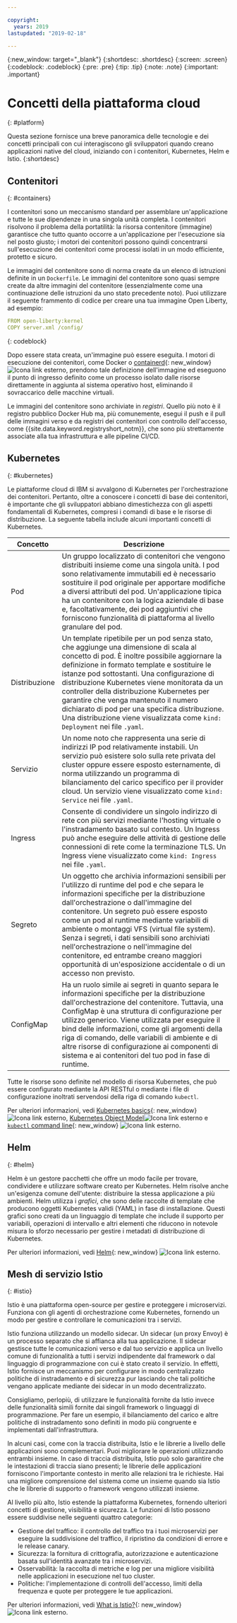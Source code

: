 ```yaml
---

copyright:
  years: 2019
lastupdated: "2019-02-18"

---
```


{:new_window: target="_blank"}
{:shortdesc: .shortdesc}
{:screen: .screen}
{:codeblock: .codeblock}
{:pre: .pre}
{:tip: .tip}
{:note: .note}
{:important: .important}

# Concetti della piattaforma cloud
{: #platform}

Questa sezione fornisce una breve panoramica delle tecnologie e dei concetti principali con cui interagiscono gli sviluppatori quando creano applicazioni native del cloud, iniziando con i contenitori, Kubernetes, Helm e Istio.
{:shortdesc}

## Contenitori
{: #containers}

I contenitori sono un meccanismo standard per assemblare un'applicazione e tutte le sue dipendenze in una singola unità completa. I contenitori risolvono il problema della portatilità: la risorsa contenitore (immagine) garantisce che tutto quanto occorre a un'applicazione per l'esecuzione sia nel posto giusto; i motori dei contenitori possono quindi concentrarsi sull'esecuzione dei contenitori come processi isolati in un modo efficiente, protetto e sicuro.

Le immagini del contenitore sono di norma create da un elenco di istruzioni definite in un `Dockerfile`. Le immagini del contenitore sono quasi sempre create da altre immagini del contenitore (essenzialmente come una continuazione delle istruzioni da uno stato precedente noto). Puoi utilizzare il seguente frammento di codice per creare una tua immagine Open Liberty, ad esempio:

```yaml
FROM open-liberty:kernel
COPY server.xml /config/
```
{: codeblock}

Dopo essere stata creata, un'immagine può essere eseguita. I motori di esecuzione dei contenitori, come Docker o [containerd](https://containerd.io/){: new_window} ![Icona link esterno](../icons/launch-glyph.svg "Icona link esterno"), prendono tale definizione dell'immagine ed eseguono il punto di ingresso definito come un processo isolato dalle risorse direttamente in aggiunta al sistema operativo host, eliminando il sovraccarico delle macchine virtuali.

Le immagini del contenitore sono archiviate in *registri*. Quello più noto è il registro pubblico Docker Hub ma, più comunemente, esegui il push e il pull delle immagini verso e da registri dei contenitori con controllo dell'accesso, come {{site.data.keyword.registryshort_notm}}, che sono più strettamente associate alla tua infrastruttura e alle pipeline CI/CD.

## Kubernetes
{: #kubernetes}

Le piattaforme cloud di IBM si avvalgono di Kubernetes per l'orchestrazione dei contenitori. Pertanto, oltre a conoscere i concetti di base dei contenitori, è importante che gli sviluppatori abbiano dimestichezza con gli aspetti fondamentali di Kubernetes, compresi i comandi di base e le risorse di distribuzione. La seguente tabella include alcuni importanti concetti di Kubernetes.

| Concetto | Descrizione |
|---------|-------------|
| Pod | Un gruppo localizzato di contenitori che vengono distribuiti insieme come una singola unità. I pod sono relativamente immutabili ed è necessario sostituire il pod originale per apportare modifiche a diversi attributi del pod. Un'applicazione tipica ha un contenitore con la logica aziendale di base e, facoltativamente, dei pod aggiuntivi che forniscono funzionalità di piattaforma al livello granulare del pod. |
| Distribuzione | Un template ripetibile per un pod senza stato, che aggiunge una dimensione di scala al concetto di pod. È inoltre possibile aggiornare la definizione in formato template e sostituire le istanze pod sottostanti. Una configurazione di distribuzione Kubernetes viene monitorata da un controller della distribuzione Kubernetes per garantire che venga mantenuto il numero dichiarato di pod per una specifica distribuzione. Una distribuzione viene visualizzata come `kind: Deployment` nei file `.yaml`. |
| Servizio | Un nome noto che rappresenta una serie di indirizzi IP pod relativamente instabili. Un servizio può esistere solo sulla rete privata del cluster oppure essere esposto esternamente, di norma utilizzando un programma di bilanciamento del carico specifico per il provider cloud. Un servizio viene visualizzato come `kind: Service` nei file `.yaml`. |
| Ingress | Consente di condividere un singolo indirizzo di rete con più servizi mediante l'hosting virtuale o l'instradamento basato sul contesto. Un Ingress può anche eseguire delle attività di gestione delle connessioni di rete come la terminazione TLS. Un Ingress viene visualizzato come `kind: Ingress` nei file `.yaml`. |
| Segreto | Un oggetto che archivia informazioni sensibili per l'utilizzo di runtime del pod e che separa le informazioni specifiche per la distribuzione dall'orchestrazione o dall'immagine del contenitore. Un segreto può essere esposto come un pod al runtime mediante variabili di ambiente o montaggi VFS (virtual file system). Senza i segreti, i dati sensibili sono archiviati nell'orchestrazione o nell'immagine del contenitore, ed entrambe creano maggiori opportunità di un'esposizione accidentale o di un accesso non previsto. |
| ConfigMap | Ha un ruolo simile ai segreti in quanto separa le informazioni specifiche per la distribuzione dall'orchestrazione del contenitore. Tuttavia, una ConfigMap è una struttura di configurazione per utilizzo generico. Viene utilizzata per eseguire il bind delle informazioni, come gli argomenti della riga di comando, delle variabili di ambiente e di altre risorse di configurazione ai componenti di sistema e ai contenitori del tuo pod in fase di runtime. | 

Tutte le risorse sono definite nel modello di risorsa Kubernetes, che può essere configurato mediante la API RESTful o mediante i file di configurazione inoltrati servendosi della riga di comando `kubectl`.

Per ulteriori informazioni, vedi [Kubernetes basics](https://kubernetes.io/docs/tutorials/kubernetes-basics/){: new_window} ![Icona link esterno](../icons/launch-glyph.svg "Icona link esterno"), [Kubernetes Object Model](https://kubernetes.io/docs/concepts/overview/working-with-objects/kubernetes-objects/)![Icona link esterno](../icons/launch-glyph.svg "Icona link esterno") e [`kubectl` command line](https://kubernetes.io/docs/reference/kubectl/overview/){: new_window} ![Icona link esterno](../icons/launch-glyph.svg "Icona link esterno"). 

## Helm
{: #helm}

Helm è un gestore pacchetti che offre un modo facile per trovare, condividere e utilizzare software creato per Kubernetes. Helm risolve anche un'esigenza comune dell'utente: distribuire la stessa applicazione a più ambienti. Helm utilizza i *grafici*, che sono delle raccolte di template che producono oggetti Kubernetes validi (YAML) in fase di installazione. Questi grafici sono creati da un linguaggio di template che include il supporto per variabili, operazioni di intervallo e altri elementi che riducono in notevole misura lo sforzo necessario per gestire i metadati di distribuzione di Kubernetes.

Per ulteriori informazioni, vedi [Helm](https://helm.sh/){: new_window} ![Icona link esterno](../icons/launch-glyph.svg "Icona link esterno").

## Mesh di servizio Istio
{: #istio}

Istio è una piattaforma open-source per gestire e proteggere i microservizi. Funziona con gli agenti di orchestrazione come Kubernetes, fornendo un modo per gestire e controllare le comunicazioni tra i servizi.

Istio funziona utilizzando un modello sidecar. Un sidecar (un proxy Envoy) è un processo separato che si affianca alla tua applicazione. Il sidecar gestisce tutte le comunicazioni verso e dal tuo servizio e applica un livello comune di funzionalità a tutti i servizi indipendente dal framework o dal linguaggio di programmazione con cui è stato creato il servizio. In effetti, Istio fornisce un meccanismo per configurare in modo centralizzato politiche di instradamento e di sicurezza pur lasciando che tali politiche vengano applicate mediante dei sidecar in un modo decentralizzato.

Consigliamo, perlopiù, di utilizzare le funzionalità fornite da Istio invece delle funzionalità simili fornite dai singoli framework o linguaggi di programmazione. Per fare un esempio, il bilanciamento del carico e altre politiche di instradamento sono definiti in modo più congruente e implementati dall'infrastruttura.

In alcuni casi, come con la traccia distribuita, Istio e le librerie a livello delle applicazioni sono complementari. Puoi migliorare le operazioni utilizzando entrambi insieme. In caso di traccia distribuita, Istio può solo garantire che le intestazioni di traccia siano presenti; le librerie delle applicazioni forniscono l'importante contesto in merito alle relazioni tra le richieste. Hai una migliore comprensione del sistema come un insieme quando sia Istio che le librerie di supporto o framework vengono utilizzati insieme.

Al livello più alto, Istio estende la piattaforma Kubernetes, fornendo ulteriori concetti di gestione, visibilità e sicurezza. Le funzioni di Istio possono essere suddivise nelle seguenti quattro categorie:

* Gestione del traffico: il controllo del traffico tra i tuoi microservizi per eseguire la suddivisione del traffico, il ripristino da condizioni di errore e le release canary.
* Sicurezza: la fornitura di crittografia, autorizzazione e autenticazione basata sull'identità avanzate tra i microservizi.
* Osservabilità: la raccolta di metriche e log per una migliore visibilità nelle applicazioni in esecuzione nel tuo cluster.
* Politiche: l'implementazione di controlli dell'accesso, limiti della frequenza e quote per proteggere le tue applicazioni.

Per ulteriori informazioni, vedi [What is Istio?](https://istio.io/docs/concepts/what-is-istio/){: new_window} ![Icona link esterno](../icons/launch-glyph.svg "Icona link esterno").




